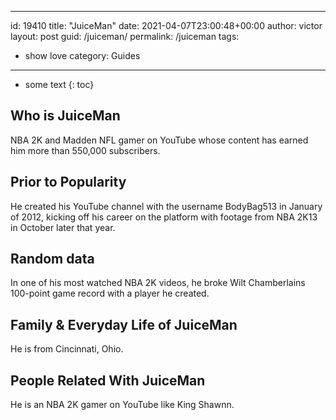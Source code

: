  ---
id: 19410
title: "JuiceMan"
date: 2021-04-07T23:00:48+00:00
author: victor
layout: post
guid: /juiceman/
permalink: /juiceman
tags:
 - show love
category: Guides
---

* some text
{: toc}

## Who is JuiceMan

NBA 2K and Madden NFL gamer on YouTube whose content has earned him more than 550,000 subscribers.

## Prior to Popularity

He created his YouTube channel with the username BodyBag513 in January of 2012, kicking off his career on the platform with footage from NBA 2K13 in October later that year.

## Random data

In one of his most watched NBA 2K videos, he broke Wilt Chamberlains 100-point game record with a player he created.

## Family & Everyday Life of JuiceMan

He is from Cincinnati, Ohio.

## People Related With JuiceMan

He is an NBA 2K gamer on YouTube like King Shawnn.
 